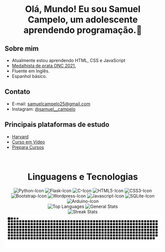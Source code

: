 <h1 align="center">Olá, Mundo! Eu sou Samuel Campelo, um adolescente aprendendo programação.👋</h1>

<h2>Sobre mim</h2>
<ul>
  <li>Atualmente estou aprendendo HTML, CSS e JavaScript</li>
  <li><a href="https://certificados.onciencias.org/item/1ZX7TRN6">Medalhista de prata ONC 2021.</a></li>
  <li>Fluente em Inglês.</li>
  <li>Espanhol básico.</li>
</ul>

<h2>Contato</h2>

<ul>
  <li>E-mail: <a href="mailto:samuelcampelo25@gmail.com">samuelcampelo25@gmail.com</a></li>
  <li>Instagram: <a href="https://www.instagram.com/samuel__campelo/">@samuel__campelo</a></li>
</ul>

<h2>Principais plataformas de estudo</h2>

<ul>
  <li><a href="https://profile.edx.org/u/samuelcampelo25">Harvard</a></li>
  <li><a href="https://www.cursoemvideo.com">Curso em Vídeo</a></li>
  <li><a href="https://www.prepara.com.br/cursos/presenciais/tecnologia/curso-web-design-presencial">Prepara Cursos</a></li>
</ul>

<br>

<h1 align="center">Linguagens e Tecnologias</h1>

<div align="center" style="display: inline-block;">
    <img width="80px" src="https://cdn.jsdelivr.net/gh/devicons/devicon/icons/python/python-original.svg" alt="Python-Icon">
    <img width="80px" src="https://cdn.jsdelivr.net/gh/devicons/devicon/icons/flask/flask-original.svg" alt="Flask-Icon">
    <img width="80px" src="https://cdn.jsdelivr.net/gh/devicons/devicon/icons/c/c-original.svg" alt="C-Icon">
    <img width="80px" src="https://cdn.jsdelivr.net/gh/devicons/devicon/icons/html5/html5-original.svg" alt="HTML5-Icon">
    <img width="80px" src="https://cdn.jsdelivr.net/gh/devicons/devicon/icons/css3/css3-original.svg" alt="CSS3-Icon">
    <img width="80px" src="https://cdn.jsdelivr.net/gh/devicons/devicon/icons/bootstrap/bootstrap-original.svg" alt="Bootstrap-Icon">
    <img width="80px" src="https://cdn.jsdelivr.net/gh/devicons/devicon@latest/icons/wordpress/wordpress-plain.svg" alt="Wordpress-Icon">
    <img width="80px" src="https://cdn.jsdelivr.net/gh/devicons/devicon/icons/javascript/javascript-original.svg" alt="Javascript-Icon">
    <img width="80px" src="https://cdn.jsdelivr.net/gh/devicons/devicon/icons/sqlite/sqlite-original.svg" alt="SQLite-Icon">
    <img width="80px" src="https://cdn.jsdelivr.net/gh/devicons/devicon@latest/icons/arduino/arduino-original.svg" alt="Arduino-Icon">
</div>

<br>

<div align="center">
  <img height="180em" src="https://github-readme-stats.vercel.app/api/top-langs/?username=OrekiHoutarouu&count_private=true&layout=compact&theme=radical&locale=pt-br" alt="Top Languages"/>
  <img height="180em" src="https://github-readme-stats.vercel.app/api/?username=OrekiHoutarouu&count_private=true&show_icons=true&theme=radical&locale=pt-br" alt="General Stats"/>
  <br>
  <img height="180em" src="https://github-readme-streak-stats.herokuapp.com/?user=OrekiHoutarouu&theme=radical&locale=pt-br" alt="Streak Stats"/>
  <picture>
    <source media="(prefers-color-scheme: dark)" srcset="https://github.com/OrekiHoutarouu/OrekiHoutarouu/blob/output/github-contribution-grid-snake-dark.svg">
    <img src="https://github.com/OrekiHoutarouu/OrekiHoutarouu/blob/output/github-contribution-grid-snake-dark.svg" alt="GitHub Contribution Grid Snake Animation">
  </picture>
</div>

